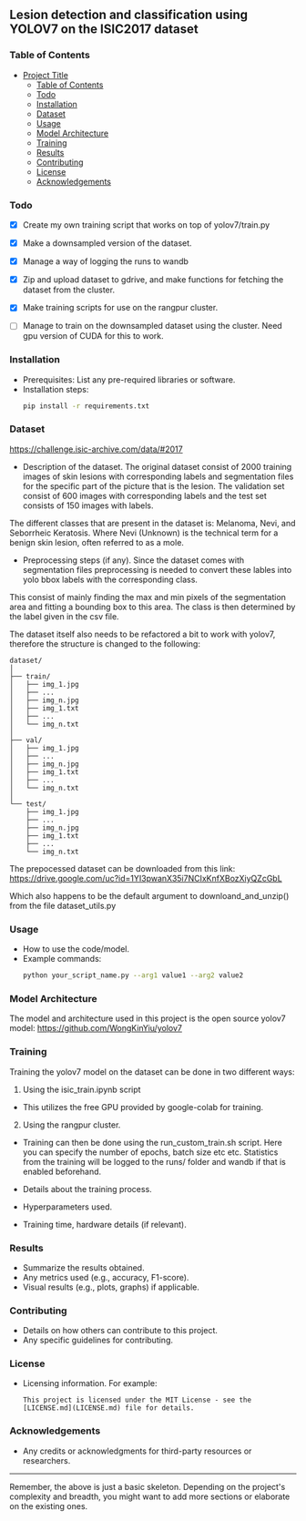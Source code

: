 ## Lesion detection and classification using YOLOV7 on the ISIC2017 dataset

### Table of Contents
- [Project Title](#project-title)
  - [Table of Contents](#table-of-contents)
  - [Todo](#todo)
  - [Installation](#installation)
  - [Dataset](#dataset)
  - [Usage](#usage)
  - [Model Architecture](#model-architecture)
  - [Training](#training)
  - [Results](#results)
  - [Contributing](#contributing)
  - [License](#license)
  - [Acknowledgements](#acknowledgements)

### Todo
- [x] Create my own training script that works on top of yolov7/train.py
- [x] Make a downsampled version of the dataset.
- [x] Manage a way of logging the runs to wandb
- [x] Zip and upload dataset to gdrive, and make functions for fetching the dataset from the cluster.
- [x] Make training scripts for use on the rangpur cluster.
- [ ] Manage to train on the downsampled dataset using the cluster. Need gpu version of CUDA for this to work.


### Installation

- Prerequisites: List any pre-required libraries or software. 
- Installation steps: 
  ```bash
  pip install -r requirements.txt
  ```

### Dataset
https://challenge.isic-archive.com/data/#2017
- Description of the dataset.
The original dataset consist of 2000 training images of skin lesions with corresponding labels and segmentation files for the specific part of the picture that is the lesion.
The validation set consist of 600 images with corresponding labels and the test set consists of 150 images with labels.


The different classes that are present in the dataset is: Melanoma, Nevi, and Seborrheic Keratosis. Where Nevi (Unknown) is the technical term for a benign skin lesion, often referred to as a mole.

- Preprocessing steps (if any).
Since the dataset comes with segmentation files preprocessing is needed to convert these lables into yolo bbox labels with the corresponding class.

This consist of mainly finding the max and min pixels of the segmentation area and fitting a bounding box to this area. The class is then determined by the label given in the csv file.

The dataset itself also needs to be refactored a bit to work with yolov7, therefore the structure is changed to the following:
```
dataset/
│
├── train/
│   ├── img_1.jpg
│   ├── ...
│   ├── img_n.jpg
│   ├── img_1.txt
│   ├── ...
│   └── img_n.txt
│
├── val/
│   ├── img_1.jpg
│   ├── ...
│   ├── img_n.jpg
│   ├── img_1.txt
│   ├── ...
│   └── img_n.txt
│
└── test/
    ├── img_1.jpg
    ├── ...
    ├── img_n.jpg
    ├── img_1.txt
    ├── ...
    └── img_n.txt
```

The prepocessed dataset can be downloaded from this link:
https://drive.google.com/uc?id=1YI3pwanX35i7NCIxKnfXBozXiyQZcGbL

Which also happens to be the default argument to downloand_and_unzip() from the file dataset_utils.py


### Usage

- How to use the code/model.
- Example commands:
  ```bash
  python your_script_name.py --arg1 value1 --arg2 value2
  ```

### Model Architecture
The model and architecture used in this project is the open source yolov7 model:
https://github.com/WongKinYiu/yolov7


### Training
Training the yolov7 model on the dataset can be done in two different ways:
1. Using the isic_train.ipynb script
- This utilizes the free GPU provided by google-colab for training.

2. Using the rangpur cluster.
- Training can then be done using the run_custom_train.sh script. Here you can specify the number of epochs, batch size etc etc. Statistics from the training will be logged to the runs/ folder and wandb if that is enabled beforehand.

- Details about the training process.
- Hyperparameters used.
- Training time, hardware details (if relevant).

### Results

- Summarize the results obtained.
- Any metrics used (e.g., accuracy, F1-score).
- Visual results (e.g., plots, graphs) if applicable.

### Contributing

- Details on how others can contribute to this project.
- Any specific guidelines for contributing.

### License

- Licensing information. For example:
  ```
  This project is licensed under the MIT License - see the [LICENSE.md](LICENSE.md) file for details.
  ```

### Acknowledgements

- Any credits or acknowledgments for third-party resources or researchers.

---

Remember, the above is just a basic skeleton. Depending on the project's complexity and breadth, you might want to add more sections or elaborate on the existing ones.